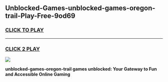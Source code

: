 
## Unblocked-Games-unblocked-games-oregon-trail-Play-Free-9od69
<h3>
<a href="https://premium76.site?title=unblocked-games-oregon-trail&ref=10A">CLICK TO PLAY</a></h3>
<hr>

<h3>
<a href="https://premium76.site?title=unblocked-games-oregon-trail&ref=10A">CLICK 2 PLAY</a>
  
</h3>

<a href="https://premium76.site?title=unblocked-games-oregon-trail&ref=10A"><img src="https://clearcache.store/games.png"></a>


**unblocked-games-oregon-trail games unblocked: Your Gateway to Fun and Accessible Online Gaming**
